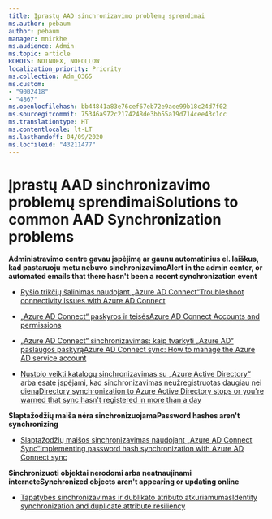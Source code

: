 ```yaml
---
title: Įprastų AAD sinchronizavimo problemų sprendimai
ms.author: pebaum
author: pebaum
manager: mnirkhe
ms.audience: Admin
ms.topic: article
ROBOTS: NOINDEX, NOFOLLOW
localization_priority: Priority
ms.collection: Adm_O365
ms.custom:
- "9002418"
- "4867"
ms.openlocfilehash: bb44841a83e76cef67eb72e9aee99b18c24d7f02
ms.sourcegitcommit: 75346a972c2174248de3bb55a19d714cee43c1cc
ms.translationtype: HT
ms.contentlocale: lt-LT
ms.lasthandoff: 04/09/2020
ms.locfileid: "43211477"
---
```

# <a name="solutions-to-common-aad-synchronization-problems"></a><span data-ttu-id="51ae3-102">Įprastų AAD sinchronizavimo problemų sprendimai</span><span class="sxs-lookup"><span data-stu-id="51ae3-102">Solutions to common AAD Synchronization problems</span></span>

<span data-ttu-id="51ae3-103"> **Administravimo centre gavau įspėjimą ar gaunu automatinius el. laiškus, kad pastaruoju metu nebuvo sinchronizavimo**</span><span class="sxs-lookup"><span data-stu-id="51ae3-103">**Alert in the admin center, or automated emails that there hasn't been a recent synchronization event**</span></span>

- <span data-ttu-id="51ae3-104"> [Ryšio trikčių šalinimas naudojant „Azure AD Connect“](https://docs.microsoft.com/azure/active-directory/hybrid/tshoot-connect-connectivity)</span><span class="sxs-lookup"><span data-stu-id="51ae3-104">[Troubleshoot connectivity issues with Azure AD Connect](https://docs.microsoft.com/azure/active-directory/hybrid/tshoot-connect-connectivity)</span></span>

- [<span data-ttu-id="51ae3-105">„Azure AD Connect“ paskyros ir teisės</span><span class="sxs-lookup"><span data-stu-id="51ae3-105">Azure AD Connect Accounts and permissions</span></span>](https://go.microsoft.com/fwlink/p/?LinkId=820598)

- [<span data-ttu-id="51ae3-106">„Azure AD Connect“ sinchronizavimas: kaip tvarkyti „Azure AD“ paslaugos paskyrą</span><span class="sxs-lookup"><span data-stu-id="51ae3-106">Azure AD Connect sync: How to manage the Azure AD service account</span></span>](https://docs.microsoft.com/azure/active-directory/hybrid/how-to-connect-azureadaccount)

- [<span data-ttu-id="51ae3-107">Nustojo veikti katalogų sinchronizavimas su „Azure Active Directory“ arba esate įspėjami, kad sinchronizavimas neužregistruotas daugiau nei dieną</span><span class="sxs-lookup"><span data-stu-id="51ae3-107">Directory synchronization to Azure Active Directory stops or you're warned that sync hasn't registered in more than a day</span></span>](https://support.microsoft.com/help/2882421/directory-synchronization-to-azure-active-directory-stops-or-you-re-warned-that-sync-hasn-t-registered-in-more-than-a-day)
 
<span data-ttu-id="51ae3-108">**Slaptažodžių maiša nėra sinchronizuojama**</span><span class="sxs-lookup"><span data-stu-id="51ae3-108">**Password hashes aren't synchronizing**</span></span>

- [<span data-ttu-id="51ae3-109">Slaptažodžių maišos sinchronizavimas naudojant „Azure AD Connect Sync“</span><span class="sxs-lookup"><span data-stu-id="51ae3-109">Implementing password hash synchronization with Azure AD Connect sync</span></span>](https://docs.microsoft.com/azure/active-directory/hybrid/how-to-connect-password-hash-synchronization)

<span data-ttu-id="51ae3-110">**Sinchronizuoti objektai nerodomi arba neatnaujinami internete**</span><span class="sxs-lookup"><span data-stu-id="51ae3-110">**Synchronized objects aren't appearing or updating online**</span></span>

- [<span data-ttu-id="51ae3-111">Tapatybės sinchronizavimas ir dublikato atributo atkuriamumas</span><span class="sxs-lookup"><span data-stu-id="51ae3-111">Identity synchronization and duplicate attribute resiliency</span></span>](https://docs.microsoft.com/azure/active-directory/hybrid/how-to-connect-syncservice-duplicate-attribute-resiliency)
